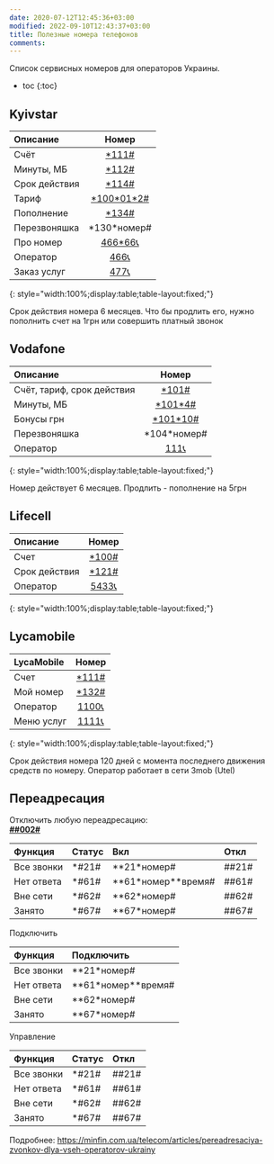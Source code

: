 ```yaml
---
date: 2020-07-12T12:45:36+03:00
modified: 2022-09-10T12:43:37+03:00
title: Полезные номера телефонов
comments: 
---
```


Список сервисных номеров для операторов Украины.

- toc
{:toc}

<!--


## Сводная таблица

Описание | Киевстар | Vodafone | Lifecell
:-|:-|:-|:-
Номер телефона | \*161#
Проверить счёт | \*111# | \*101# | \*100#
Срок действия  | \*114# | \*101# | \*121#
Тарифный план | \*100\*01\*2# <br> \*110# <br> 466\*66 | \*101# | неизвестно
Продлить номер | платный звонок, пополнение, проверить счет | пополнение на 5грн | неизвестно
Звонок оператору | 466 или 0 800 300 466<br>В главном меню: <br>1. Инфа по номеру<br>9. Получить поддержку <br>Подтвердить связь | 111 или <br>0 800 400 111<br>1. Инфа по номеру<br>0. Связь с оператором | 5433 или<br>0 800 20 5433<br>цифра «5», цифра «0»
Точное время | \*160#
Самообслужка | <https://account.kyivstar.ua> | приложение | <https://my.lifecell.ua>

{: style="width:100%;display:table;table-layout:fixed;"}




## Киевстар2
- **Узнать свой номер**  
  [\*161#](tel:*161#), 
   [\*161#](tel:\*161#)
- **Проверить счёт**  
  [\*111#](tel:*111#)
- **Срок действия номера**  
  \*114#
- **Продлить номер**  
  пополнение от 1грн
- **Звонок оператору**  
  позв. 466, в главном меню:  
  кн.1 - "информация по номеру"  
  кн.9 - "получить поддержку"  
  кн.1 - подтвердить связь
- **Бонусные мегабайты, минуты**  
\*112#
- **Узнать свой тарифный план**. 
\*100\*01\*2#  
- **Бонусный счёт**   
\*110#
- **Перезвоняшка**  
\*130\*0691234567#
- **Пополнить счёт с карточки без комиссии**  
\*134 #  

-->


## Kyivstar

Описание | Номер
:- | :-:
Счёт | [\*111#](tel:*111#)
Минуты, МБ | [\*112#](tel:*112#)
Срок действия | [\*114#](tel:*114#)
Тариф | [\*100\*01\*2#](tel:*100*01*2#)
Пополнение | [\*134# ](tel:*134# ) 
Перезвоняшка | \*130\*номер#
Про номер | [466\*66📞](tel:466*66)
Оператор | [466📞](tel:466)
Заказ услуг | [477📞](tel:477)
{: style="width:100%;display:table;table-layout:fixed;"}

Срок действия номера 6 месяцев. Что бы продлить его, нужно пополнить счет на 1грн или совершить платный звонок


## Vodafone

Описание | Номер
:- | :-:
Счёт, тариф, срок действия | [\*101#](tel:*101#)
Минуты, МБ | [\*101\*4#](tel:*101\4#)
Бонусы грн | [\*101\*10#](tel:*101*10#)
Перезвоняшка | \*104\*номер#  
Оператор | [111📞](tel:111)
{: style="width:100%;display:table;table-layout:fixed;"}

Номер действует 6 месяцев. Продлить - пополнение на 5грн


## Lifecell

Описание | Номер
:- | :-:
Счет | [\*100#](tel:*100#)
Срок действия  | [\*121#](tel:*121#)
Оператор | [5433📞](tel:5433)
{: style="width:100%;display:table;table-layout:fixed;"}



## Lycamobile

LycaMobile | Номер
:- | :-:
Счет | [\*111#](tel:*111#)
Мой номер | [\*132#](tel:*132#)
Оператор | [1100📞](tel:1100)
Меню услуг | [1111📞](tel:1111)
{: style="width:100%;display:table;table-layout:fixed;"}

Срок действия номера 120 дней с момента последнего движения средств по номеру. Оператор работает в сети 3mob (Utel)  

## Переадресация
Отключить любую переадресацию:  
**[##002#](tel:##002#)**

Функция | Статус | Вкл | Откл
:- | :- | :- | :-
Все звонки | \*#21# | \*\*21\*номер# | ##21#
Нет ответа | \*#61# | \*\*61\*номер\*\*время# | ##61#
Вне сети | \*#62# | \*\*62\*номер# | ##62#
Занято | \*#67# | \*\*67\*номер# | ##67#

Подключить

Функция | Подключить
:- | :- 
Все звонки | \*\*21\*номер#
Нет ответа | \*\*61\*номер\*\*время#
Вне сети | \*\*62\*номер#
Занято | \*\*67\*номер#

Управление

Функция | Статус | Откл
:- | :- | :- 
Все звонки | \*#21# | ##21#
Нет ответа | \*#61# | ##61#
Вне сети | \*#62# | ##62#
Занято | \*#67# | ##67#

Подробнее: <https://minfin.com.ua/telecom/articles/pereadresaciya-zvonkov-dlya-vseh-operatorov-ukrainy>


